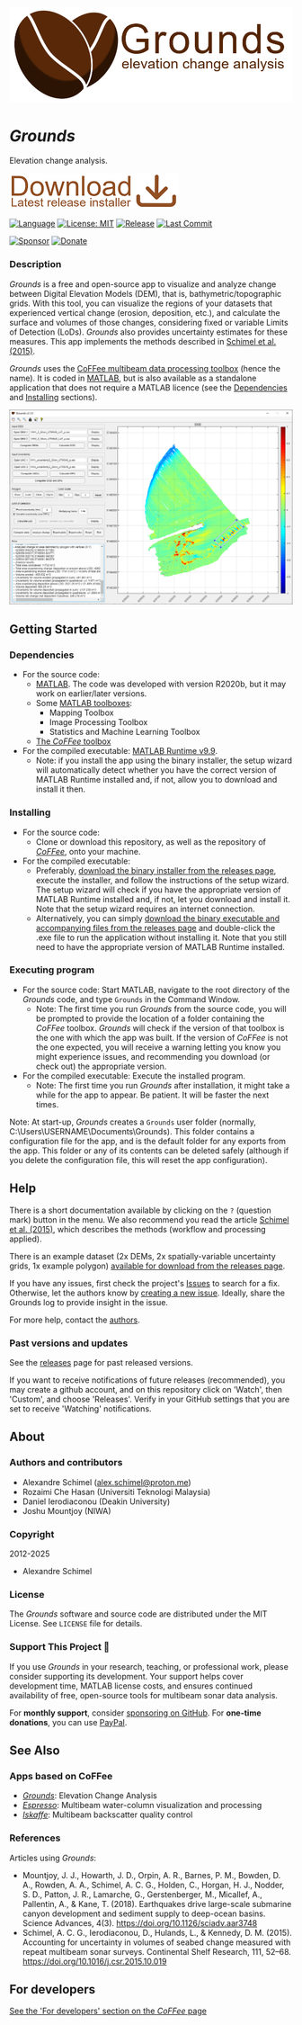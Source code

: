 ![](https://github.com/alexschimel/Grounds/blob/main/Grounds_resources/banner.png?raw=true)

# *Grounds*

Elevation change analysis.

[![](https://github.com/alexschimel/Grounds/blob/main/Grounds_resources/download.png?raw=true)](https://github.com/alexschimel/Grounds/releases/download/v2.1.0/grounds_v210_setup.exe)

[![Language](https://img.shields.io/badge/MATLAB-R2020b-orange)](#)
[![License: MIT](https://img.shields.io/badge/License-MIT-green.svg)](LICENSE)
[![Release](https://img.shields.io/github/v/release/alexschimel/grounds)](https://github.com/alexschimel/grounds/releases)
[![Last Commit](https://img.shields.io/github/last-commit/alexschimel/grounds)](https://github.com/alexschimel/grounds/commits/main)

[![Sponsor](https://img.shields.io/badge/Sponsor-GitHub-ea4aaa.svg)](https://github.com/sponsors/alexschimel)
[![Donate](https://img.shields.io/badge/Donate-PayPal-blue.svg)](https://paypal.me/alexschimel)

### Description

*Grounds* is a free and open-source app to visualize and analyze change between Digital Elevation Models (DEM), that is, bathymetric/topographic grids. With this tool, you can visualize the regions of your datasets that experienced vertical change (erosion, deposition, etc.), and calculate the surface and volumes of those changes, considering fixed or variable Limits of Detection (LoDs). *Grounds* also provides uncertainty estimates for these measures. This app implements the methods described in [Schimel et al. (2015)](https://doi.org/10.1016/j.csr.2015.10.019).

*Grounds* uses the [CoFFee multibeam data processing toolbox](https://github.com/alexschimel/CoFFee) (hence the name). It is coded in [MATLAB](https://www.mathworks.com/products/matlab.html), but is also available as a standalone application that does not require a MATLAB licence (see the [Dependencies](#dependencies) and [Installing](#installing) sections).

![](https://github.com/alexschimel/Grounds/blob/main/Grounds_resources/screenshot.png?raw=true)

## Getting Started

### Dependencies

* For the source code:
  * [MATLAB](https://www.mathworks.com/products/matlab.html). The code was developed with version R2020b, but it may work on earlier/later versions.
  * Some [MATLAB toolboxes](https://www.mathworks.com/products.html):
    * Mapping Toolbox
    * Image Processing Toolbox
    * Statistics and Machine Learning Toolbox
  * [The *CoFFee* toolbox](https://github.com/alexschimel/CoFFee)
* For the compiled executable: [MATLAB Runtime v9.9](https://www.mathworks.com/products/compiler/matlab-runtime.html).
  * Note: if you install the app using the binary installer, the setup wizard will automatically detect whether you have the correct version of MATLAB Runtime installed and, if not, allow you to download and install it then.

### Installing

* For the source code: 
  * Clone or download this repository, as well as the repository of [*CoFFee*](https://github.com/alexschimel/CoFFee), onto your machine.
* For the compiled executable: 
  * Preferably, [download the binary installer from the releases page](https://github.com/alexschimel/Grounds/releases), execute the installer, and follow the instructions of the setup wizard. The setup wizard will check if you have the appropriate version of MATLAB Runtime installed and, if not, let you download and install it. Note that the setup wizard requires an internet connection.
  * Alternatively, you can simply [download the binary executable and accompanying files from the releases page](https://github.com/alexschimel/Grounds/releases) and double-click the .exe file to run the application without installing it. Note that you still need to have the appropriate version of MATLAB Runtime installed.

### Executing program

* For the source code: Start MATLAB, navigate to the root directory of the *Grounds* code, and type `Grounds` in the Command Window.
  * Note: The first time you run *Grounds* from the source code, you will be prompted to provide the location of a folder containing the *CoFFee* toolbox. *Grounds* will check if the version of that toolbox is the one with which the app was built. If the version of *CoFFee* is not the one expected, you will receive a warning letting you know you might experience issues, and recommending you download (or check out) the appropriate version.
* For the compiled executable: Execute the installed program.
  * Note: The first time you run *Grounds* after installation, it might take a while for the app to appear. Be patient. It will be faster the next times.

Note: At start-up, *Grounds* creates a `Grounds` user folder (normally, C:\Users\USERNAME\Documents\Grounds). This folder contains a configuration file for the app, and is the default folder for any exports from the app. This folder or any of its contents can be deleted safely (although if you delete the configuration file, this will reset the app configuration).

## Help

There is a short documentation available by clicking on the `?` (question mark) button in the menu. We also recommend you read the article [Schimel et al. (2015)](https://doi.org/10.1016/j.csr.2015.10.019), which describes the methods (workflow and processing applied).

There is an example dataset (2x DEMs, 2x spatially-variable uncertainty grids, 1x example polygon) [available for download from the releases page](https://github.com/alexschimel/Grounds/releases).

If you have any issues, first check the project's [Issues](https://github.com/alexschimel/Grounds/issues) to search for a fix. Otherwise, let the authors know by [creating a new issue](https://github.com/alexschimel/Grounds/issues/new). Ideally, share the Grounds log to provide insight in the issue. 

For more help, contact the [authors](#authors-and-contributors).

### Past versions and updates

See the [releases](https://github.com/alexschimel/Grounds/releases) page for past released versions. 

If you want to receive notifications of future releases (recommended), you may create a github account, and on this repository click on 'Watch', then 'Custom', and choose 'Releases'. Verify in your GitHub settings that you are set to receive 'Watching' notifications.

## About

### Authors and contributors

* Alexandre Schimel (alex.schimel@proton.me)
* Rozaimi Che Hasan (Universiti Teknologi Malaysia)
* Daniel Ierodiaconou (Deakin University)
* Joshu Mountjoy (NIWA)

### Copyright

2012-2025
* Alexandre Schimel

### License

The *Grounds* software and source code are distributed under the MIT License. See `LICENSE` file for details.

### Support This Project 💖

If you use *Grounds* in your research, teaching, or professional work, please consider supporting its development. Your support helps cover development time, MATLAB license costs, and ensures continued availability of free, open-source tools for multibeam sonar data analysis.

For **monthly support**, consider [sponsoring on GitHub](https://github.com/sponsors/alexschimel). For **one-time donations**, you can use [PayPal](https://paypal.me/alexschimel).

## See Also

### Apps based on CoFFee
* [*Grounds*](https://github.com/alexschimel/Grounds): Elevation Change Analysis
* [*Espresso*](https://github.com/alexschimel/Espresso): Multibeam water-column visualization and processing
* [*Iskaffe*](https://github.com/alexschimel/Iskaffe): Multibeam backscatter quality control

### References 

Articles using *Grounds*:
* Mountjoy, J. J., Howarth, J. D., Orpin, A. R., Barnes, P. M., Bowden, D. A., Rowden, A. A., Schimel, A. C. G., Holden, C., Horgan, H. J., Nodder, S. D., Patton, J. R., Lamarche, G., Gerstenberger, M., Micallef, A., Pallentin, A., & Kane, T. (2018). Earthquakes drive large-scale submarine canyon development and sediment supply to deep-ocean basins. Science Advances, 4(3). https://doi.org/10.1126/sciadv.aar3748
* Schimel, A. C. G., Ierodiaconou, D., Hulands, L., & Kennedy, D. M. (2015). Accounting for uncertainty in volumes of seabed change measured with repeat multibeam sonar surveys. Continental Shelf Research, 111, 52–68. https://doi.org/10.1016/j.csr.2015.10.019

## For developers

[See the 'For developers' section on the *CoFFee* page](https://github.com/alexschimel/CoFFee)
